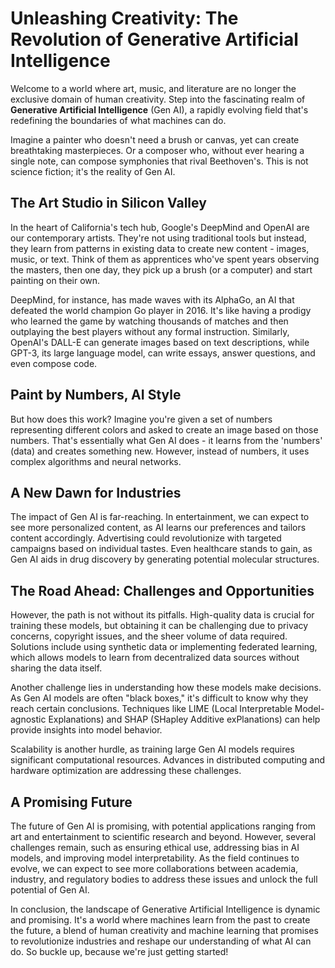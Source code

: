  # Unleashing Creativity: The Revolution of Generative Artificial Intelligence

Welcome to a world where art, music, and literature are no longer the exclusive domain of human creativity. Step into the fascinating realm of **Generative Artificial Intelligence** (Gen AI), a rapidly evolving field that's redefining the boundaries of what machines can do.

Imagine a painter who doesn't need a brush or canvas, yet can create breathtaking masterpieces. Or a composer who, without ever hearing a single note, can compose symphonies that rival Beethoven's. This is not science fiction; it's the reality of Gen AI.

## The Art Studio in Silicon Valley

In the heart of California's tech hub, Google's DeepMind and OpenAI are our contemporary artists. They're not using traditional tools but instead, they learn from patterns in existing data to create new content - images, music, or text. Think of them as apprentices who've spent years observing the masters, then one day, they pick up a brush (or a computer) and start painting on their own.

DeepMind, for instance, has made waves with its AlphaGo, an AI that defeated the world champion Go player in 2016. It's like having a prodigy who learned the game by watching thousands of matches and then outplaying the best players without any formal instruction. Similarly, OpenAI's DALL-E can generate images based on text descriptions, while GPT-3, its large language model, can write essays, answer questions, and even compose code.

## Paint by Numbers, AI Style

But how does this work? Imagine you're given a set of numbers representing different colors and asked to create an image based on those numbers. That's essentially what Gen AI does - it learns from the 'numbers' (data) and creates something new. However, instead of numbers, it uses complex algorithms and neural networks.

## A New Dawn for Industries

The impact of Gen AI is far-reaching. In entertainment, we can expect to see more personalized content, as AI learns our preferences and tailors content accordingly. Advertising could revolutionize with targeted campaigns based on individual tastes. Even healthcare stands to gain, as Gen AI aids in drug discovery by generating potential molecular structures.

## The Road Ahead: Challenges and Opportunities

However, the path is not without its pitfalls. High-quality data is crucial for training these models, but obtaining it can be challenging due to privacy concerns, copyright issues, and the sheer volume of data required. Solutions include using synthetic data or implementing federated learning, which allows models to learn from decentralized data sources without sharing the data itself.

Another challenge lies in understanding how these models make decisions. As Gen AI models are often "black boxes," it's difficult to know why they reach certain conclusions. Techniques like LIME (Local Interpretable Model-agnostic Explanations) and SHAP (SHapley Additive exPlanations) can help provide insights into model behavior.

Scalability is another hurdle, as training large Gen AI models requires significant computational resources. Advances in distributed computing and hardware optimization are addressing these challenges.

## A Promising Future

The future of Gen AI is promising, with potential applications ranging from art and entertainment to scientific research and beyond. However, several challenges remain, such as ensuring ethical use, addressing bias in AI models, and improving model interpretability. As the field continues to evolve, we can expect to see more collaborations between academia, industry, and regulatory bodies to address these issues and unlock the full potential of Gen AI.

In conclusion, the landscape of Generative Artificial Intelligence is dynamic and promising. It's a world where machines learn from the past to create the future, a blend of human creativity and machine learning that promises to revolutionize industries and reshape our understanding of what AI can do. So buckle up, because we're just getting started!